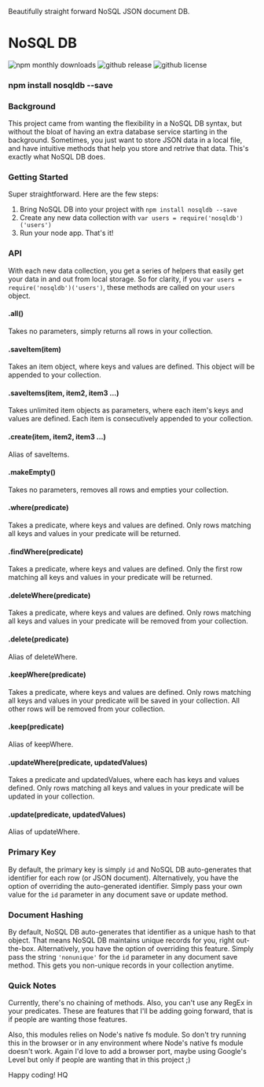 Beautifully straight forward NoSQL JSON document DB.

# NoSQL DB

![npm monthly downloads](https://img.shields.io/npm/dm/nosqldb.svg)
![github release](https://img.shields.io/github/release/haseebnqureshi/nosqldb.svg)
![github license](https://img.shields.io/github/license/haseebnqureshi/nosqldb.svg)

### npm install nosqldb --save

### Background
This project came from wanting the flexibility in a NoSQL DB syntax, but without the bloat of having an extra database service starting in the background. Sometimes, you just want to store JSON data in a local file, and have intuitive methods that help you store and retrive that data. This's exactly what NoSQL DB does.

### Getting Started
Super straightforward. Here are the few steps:
1. Bring NoSQL DB into your project with ```npm install nosqldb --save```
2. Create any new data collection with ```var users = require('nosqldb')('users')```
3. Run your node app. That's it!

### API 
With each new data collection, you get a series of helpers that easily get your data in and out from local storage. So for clarity, if you ```var users = require('nosqldb')('users')```, these methods are called on your ```users``` object.

#### .all()
Takes no parameters, simply returns all rows in your collection.

#### .saveItem(item)
Takes an item object, where keys and values are defined. This object will be appended to your collection.

#### .saveItems(item, item2, item3 ...)
Takes unlimited item objects as parameters, where each item's keys and values are defined. Each item is consecutively appended to your collection.

#### .create(item, item2, item3 ...) 
Alias of saveItems.

#### .makeEmpty()
Takes no parameters, removes all rows and empties your collection.

#### .where(predicate)
Takes a predicate, where keys and values are defined. Only rows matching all keys and values in your predicate will be returned.

#### .findWhere(predicate)
Takes a predicate, where keys and values are defined. Only the first row matching all keys and values in your predicate will be returned.

#### .deleteWhere(predicate)
Takes a predicate, where keys and values are defined. Only rows matching all keys and values in your predicate will be removed from your collection.

#### .delete(predicate)
Alias of deleteWhere.

#### .keepWhere(predicate)
Takes a predicate, where keys and values are defined. Only rows matching all keys and values in your predicate will be saved in your collection. All other rows will be removed from your collection.

#### .keep(predicate)
Alias of keepWhere.

#### .updateWhere(predicate, updatedValues)
Takes a predicate and updatedValues, where each has keys and values defined. Only rows matching all keys and values in your predicate will be updated in your collection.

#### .update(predicate, updatedValues)
Alias of updateWhere.

### Primary Key
By default, the primary key is simply ```id``` and NoSQL DB auto-generates that identifier for each row (or JSON document). Alternatively, you have the option of overriding the auto-generated identifier. Simply pass your own value for the ```id``` parameter in any document save or update method.

### Document Hashing
By default, NoSQL DB auto-generates that identifier as a unique hash to that object. That means NoSQL DB maintains unique records for you, right out-the-box. Alternatively, you have the option of overriding this feature. Simply pass the string ```'nonunique'``` for the ```id``` parameter in any document save method. This gets you non-unique records in your collection anytime.

### Quick Notes
Currently, there's no chaining of methods. Also, you can't use any RegEx in your predicates. These are features that I'll be adding going forward, that is if people are wanting those features. 

Also, this modules relies on Node's native fs module. So don't try running this in the browser or in any environment where Node's native fs module doesn't work. Again I'd love to add a browser port, maybe using Google's Level but only if people are wanting that in this project ;)

Happy coding!
HQ

